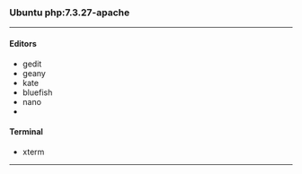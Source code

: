 ### Ubuntu php:7.3.27-apache

---

#### Editors

- gedit 
- geany 
- kate 
- bluefish 
- nano
- 
#### Terminal

- xterm

---


